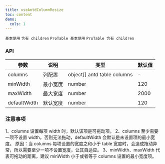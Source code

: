```yaml
---
title: useAntdColumnResize
toc: content
demo:
  cols: 1
---
```


<code  src="./demo/basic.jsx" >基本使用</code>
<code  src="./demo/children.jsx" >含有 children</code>
<code  src="./demo/proBasic.jsx" >ProTable 基本使用</code>
<code  src="./demo/proChildren.jsx" >ProTable 含有 children</code>

### API

| 参数         | 说明     | 类型                        | 默认值 |
| ------------ | -------- | --------------------------- | ------ |
| columns      | 列配置   | object[] antd table columns | -      |
| minWidth     | 最小宽度 | number                      | 120    |
| maxWidth     | 最大宽度 | number                      | 2000   |
| defaultWidth | 默认宽度 | number                      | 120    |

### 注意事项

1、columns 设置每项 width 时，默认该项是可拖动项。
2、columns 至少需要一项不设置 width，否则无法拖动，defaultWidth 会默认是未设置项的最小宽度。
原因：当 columns 每项设置的宽度之和小于 table 宽度时，会造成拖动异常，所以需要至少一项不设置宽度，让其自适应。
3、minWidth、maxWidth 代表可拖动的距离，建议 minWidth 小于或者等于 columns 设置的最小宽度项。
